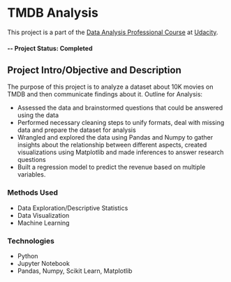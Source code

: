 # TMDB Analysis
This project is a part of the [Data Analysis Professional Course](https://egfwd.com/specializtion/data-analysis-professional/) at [Udacity](https://www.udacity.com/).

#### -- Project Status: Completed

## Project Intro/Objective and Description
The purpose of this project is to analyze a dataset about 10K movies on TMDB and then communicate findings about it.
Outline for Analysis: 
- Assessed the data and brainstormed questions that could be answered using the data
- Performed necessary cleaning steps to unify formats, deal with missing data and prepare the dataset for analysis
- Wrangled and explored the data using Pandas and Numpy to gather insights about the relationship between different aspects, created visualizations using Matplotlib and made inferences to answer research questions
- Built a regression model to predict the revenue based on multiple variables.

### Methods Used
* Data Exploration/Descriptive Statistics
* Data Visualization
* Machine Learning

### Technologies
* Python
* Jupyter Notebook
* Pandas, Numpy, Scikit Learn, Matplotlib

